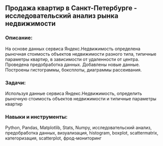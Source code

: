 ## Продажа квартир в Санкт-Петербурге - исследовательский анализ рынка недвижимости
### Описание:
На основе данных сервиса Яндекс.Недвижимость определена рыночная стоимость
объектов недвижимости разного типа, типичные параметры квартир, в зависимости от
удаленности от центра. Проведена предобработка данных. Добавлены новые данные.
Построены гистограммы, боксплоты, диаграммы рассеивания.
### Задачи:
Используя данные сервиса Яндекс.Недвижимость, определить рыночную стоимость объектов недвижимости и типичные параметры квартир
### Навыки и инструменты:
Python, Pandas, Matplotlib, Stats, Numpy, исследовательский анализ, предобработка данных, визуализация, histogram, boxplot, scattermatrix,
категоризация, scatterplot,  фрод-мониторинг
